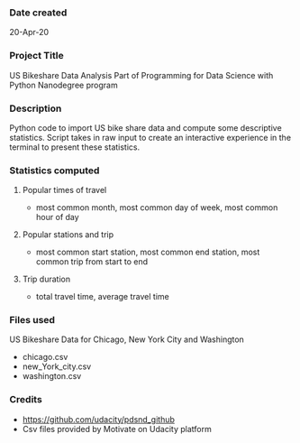 ### Date created
20-Apr-20

### Project Title
US Bikeshare Data Analysis
Part of Programming for Data Science with Python Nanodegree program

### Description
Python code to import US bike share data and compute some descriptive statistics.
Script takes in raw input to create an interactive experience in the terminal to present these statistics.

### Statistics computed
1) Popular times of travel
    - most common month, most common day of week, most common hour of day

2) Popular stations and trip
    - most common start station, most common end station, most common trip from start to end

3) Trip duration
    - total travel time, average travel time

### Files used
US Bikeshare Data for Chicago, New York City and Washington
  - chicago.csv
  - new_York_city.csv
  - washington.csv

### Credits
- https://github.com/udacity/pdsnd_github
- Csv files provided by Motivate on Udacity platform
